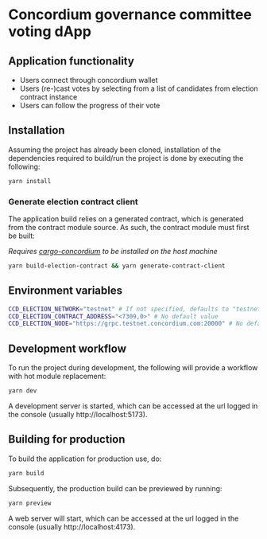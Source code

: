 # Concordium governance committee voting dApp

## Application functionality

-   Users connect through concordium wallet
-   Users (re-)cast votes by selecting from a list of candidates from election contract instance
-   Users can follow the progress of their vote

## Installation

Assuming the project has already been cloned, installation of the dependencies required to build/run the project is done
by executing the following:

```bash
yarn install
```

### Generate election contract client

The application build relies on a generated contract, which is generated from the contract module source. As such, the
contract module must first be built:

_Requires [cargo-concordium](https://developer.concordium.software/en/mainnet/smart-contracts/guides/setup-tools.html#setup-tools) to be installed on the host machine_

```bash
yarn build-election-contract && yarn generate-contract-client
```

## Environment variables

```bash
CCD_ELECTION_NETWORK="testnet" # If not specified, defaults to "testnet"
CCD_ELECTION_CONTRACT_ADDRESS="<7309,0>" # No default value
CCD_ELECTION_NODE="https://grpc.testnet.concordium.com:20000" # No default value
```

## Development workflow

To run the project during development, the following will provide a workflow with hot module replacement:

```bash
yarn dev
```

A development server is started, which can be accessed at the url logged in the console (usually http://localhost:5173).

## Building for production

To build the application for production use, do:

```bash
yarn build
```

Subsequently, the production build can be previewed by running:

```bash
yarn preview
```

A web server will start, which can be accessed at the url logged in the console (usually http://localhost:4173).
